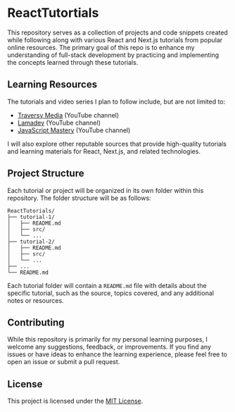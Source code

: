 # ReactTutortials
This repository serves as a collection of projects and code snippets created while following along with various React and Next.js tutorials from popular online resources. The primary goal of this repo is to enhance my understanding of full-stack development by practicing and implementing the concepts learned through these tutorials.

## Learning Resources

The tutorials and video series I plan to follow include, but are not limited to:

- [Traversy Media](https://www.traversymedia.com/) (YouTube channel)
- [Lamadev](https://www.youtube.com/@LamaDevWeb) (YouTube channel)
- [JavaScript Mastery](https://www.youtube.com/@JavaScriptMastery) (YouTube channel)

I will also explore other reputable sources that provide high-quality tutorials and learning materials for React, Next.js, and related technologies.

## Project Structure

Each tutorial or project will be organized in its own folder within this repository. The folder structure will be as follows:
```
ReactTutorials/
├── tutorial-1/
│   ├── README.md
│   ├── src/
│   └── ...
├── tutorial-2/
│   ├── README.md
│   ├── src/
│   └── ...
├── ...
└── README.md
```

Each tutorial folder will contain a `README.md` file with details about the specific tutorial, such as the source, topics covered, and any additional notes or resources.

## Contributing

While this repository is primarily for my personal learning purposes, I welcome any suggestions, feedback, or improvements. If you find any issues or have ideas to enhance the learning experience, please feel free to open an issue or submit a pull request.

## License

This project is licensed under the [MIT License](LICENSE).
